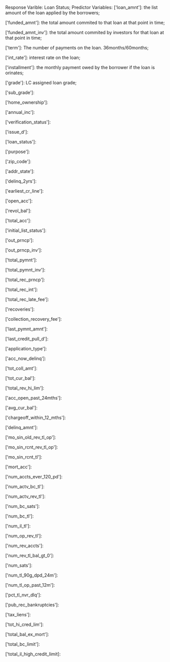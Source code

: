 Response Varible: Loan Status;
Predictor Variables: 
['loan_amnt']: the list amount of the loan applied by the borrowers;

['funded_amnt']: the total amount commited to that loan at that point in time;

['funded_amnt_inv']: the total amount commited by investors for that loan at that point in time;

['term']: The number of payments on the loan. 36months/60months;

['int_rate']: interest rate on the loan;

['installment']: the monthly payment owed by the borrower if the loan is orinates;

['grade']: LC assigned loan grade;

['sub_grade']:

['home_ownership']:

['annual_inc']:

['verification_status']:

['issue_d']:

['loan_status']:

['purpose']:

['zip_code']:

['addr_state']:

['delinq_2yrs']:

['earliest_cr_line']:

['open_acc']:

['revol_bal']:

['total_acc']:

['initial_list_status']:

['out_prncp']:

['out_prncp_inv']:

['total_pymnt']:

['total_pymnt_inv']:

['total_rec_prncp']:

['total_rec_int']:

['total_rec_late_fee']:

['recoveries']:

['collection_recovery_fee']:

['last_pymnt_amnt']:

['last_credit_pull_d']:

['application_type']:

['acc_now_delinq']:

['tot_coll_amt']:

['tot_cur_bal']:

['total_rev_hi_lim']:

['acc_open_past_24mths']:

['avg_cur_bal']:

['chargeoff_within_12_mths']:

['delinq_amnt']:

['mo_sin_old_rev_tl_op']:

['mo_sin_rcnt_rev_tl_op']:

['mo_sin_rcnt_tl']:

['mort_acc']:

['num_accts_ever_120_pd']:

['num_actv_bc_tl']:

['num_actv_rev_tl']:

['num_bc_sats']:

['num_bc_tl']:

['num_il_tl']:

['num_op_rev_tl']:

['num_rev_accts']:

['num_rev_tl_bal_gt_0']:

['num_sats']:

['num_tl_90g_dpd_24m']:

['num_tl_op_past_12m']:

['pct_tl_nvr_dlq']:

['pub_rec_bankruptcies']:

['tax_liens']:

['tot_hi_cred_lim']:

['total_bal_ex_mort']:

['total_bc_limit']:

['total_il_high_credit_limit]:

